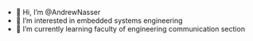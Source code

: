 - 👋 Hi, I’m @AndrewNasser
- 👀 I’m interested in embedded systems engineering 
- 🌱 I’m currently learning faculty of engineering communication section


<!---
AndrewNasser/AndrewNasser is a ✨ special ✨ repository because its `README.md` (this file) appears on your GitHub profile.
You can click the Preview link to take a look at your changes.
--->
